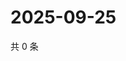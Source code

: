 # 2025-09-25

共 0 条

<!-- BEGIN ZHIHUVIDEO -->
<!-- 最后更新时间 Thu Sep 25 2025 05:09:57 GMT+0800 (China Standard Time) -->

<!-- END ZHIHUVIDEO -->
